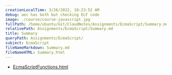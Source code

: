 ```yaml
---
creationLocalTime: 3/26/2022, 10:23:52 AM
debug: aec has both but checking ELF code
image: ./course/course-javascript.jpg
fullPath: /home/ubuntu/Git/CloudNotes/Assignments/EcmaScript/Summary.md
relativePath: Assignments/EcmaScript/Summary.md
title: Summary
queryPath: Assignments/EcmaScript/
subject: EcmaScript
fileNameMarkdown: Summary.md
fileNameHTML: Summary.html
---
```



<!-- toc -->
<!-- tocstop -->

* [EcmaScriptFunctions.html](EcmaScriptFunctions.html)